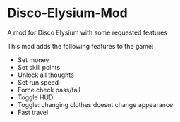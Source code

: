 # Disco-Elysium-Mod
A mod for Disco Elysium with some requested features

This mod adds the following features to the game:
- Set money
- Set skill points
- Unlock all thoughts
- Set run speed
- Force check pass/fail
- Toggle HUD
- Toggle: changing clothes doesnt change appearance
- Fast travel

